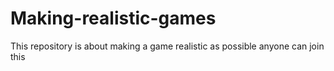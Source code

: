 # Making-realistic-games
This repository is about making a game realistic as possible anyone can join this 
